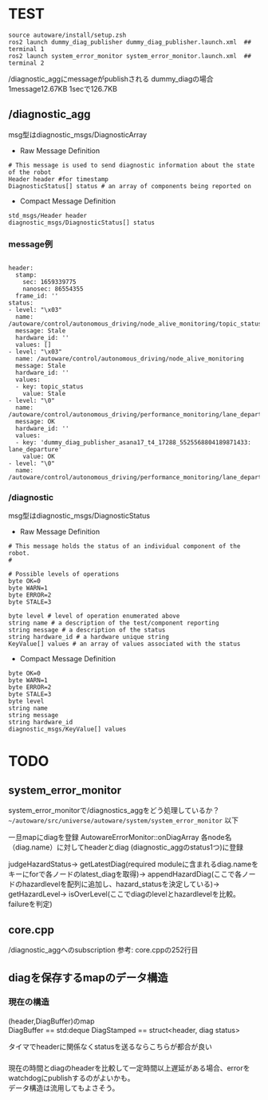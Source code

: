 # TEST

```
source autoware/install/setup.zsh
ros2 launch dummy_diag_publisher dummy_diag_publisher.launch.xml  ## terminal 1
ros2 launch system_error_monitor system_error_monitor.launch.xml  ## terminal 2
```

/diagnostic_aggにmessageがpublishされる
dummy_diagの場合1message12.67KB 1secで126.7KB

## /diagnostic_agg
msg型はdiagnostic_msgs/DiagnosticArray

- Raw Message Definition
```
# This message is used to send diagnostic information about the state of the robot
Header header #for timestamp
DiagnosticStatus[] status # an array of components being reported on
```
- Compact Message Definition
```
std_msgs/Header header
diagnostic_msgs/DiagnosticStatus[] status
```

### message例
```

header:
  stamp:
    sec: 1659339775
    nanosec: 86554355
  frame_id: ''
status:
- level: "\x03"
  name: /autoware/control/autonomous_driving/node_alive_monitoring/topic_status
  message: Stale
  hardware_id: ''
  values: []
- level: "\x03"
  name: /autoware/control/autonomous_driving/node_alive_monitoring
  message: Stale
  hardware_id: ''
  values:
  - key: topic_status
    value: Stale
- level: "\0"
  name: /autoware/control/autonomous_driving/performance_monitoring/lane_departure
  message: OK
  hardware_id: ''
  values:
  - key: 'dummy_diag_publisher_asana17_t4_17288_5525568804189871433: lane_departure'
    value: OK
- level: "\0"
  name: /autoware/control/autonomous_driving/performance_monitoring/lane_departure/dummy_diag_publisher_asana17_t4_17288_552556880418987...
```

### /diagnostic
msg型はdiagnostic_msgs/DiagnosticStatus


- Raw Message Definition
```
# This message holds the status of an individual component of the robot.
# 

# Possible levels of operations
byte OK=0
byte WARN=1
byte ERROR=2
byte STALE=3

byte level # level of operation enumerated above 
string name # a description of the test/component reporting
string message # a description of the status
string hardware_id # a hardware unique string
KeyValue[] values # an array of values associated with the status
```

- Compact Message Definition
```
byte OK=0
byte WARN=1
byte ERROR=2
byte STALE=3
byte level
string name
string message
string hardware_id
diagnostic_msgs/KeyValue[] values
```

# TODO

## system_error_monitor
system_error_monitorで/diagnostics_aggをどう処理しているか？  
`~/autoware/src/universe/autoware/system/system_error_monitor` 以下

一旦mapにdiagを登録 AutowareErrorMonitor::onDiagArray 各node名（diag.name）に対してheaderとdiag (diagnostic_aggのstatus1つ)に登録

judgeHazardStatus→ getLatestDiag(required moduleに含まれるdiag.nameをキーにforで各ノードのlatest_diagを取得)→ appendHazardDiag(ここで各ノードのhazardlevelを配列に追加し、hazard_statusを決定している)→ getHazardLevel→ isOverLevel(ここでdiagのlevelとhazardlevelを比較。failureを判定)

## core.cpp
/diagnostic_aggへのsubscription 参考: core.cppの252行目


## diagを保存するmapのデータ構造

### 現在の構造
(header,DiagBuffer)のmap  
DiagBuffer == std:deque<DiagStamped>
DiagStamped == struct<header, diag status>

タイマでheaderに関係なくstatusを送るならこちらが都合が良い

### 

現在の時間とdiagのheaderを比較して一定時間以上遅延がある場合、errorをwatchdogにpublishするのがよいかも。  
データ構造は流用してもよさそう。

